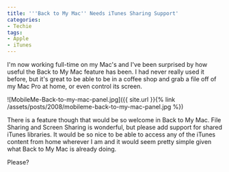 ```yaml
---
title: '''Back to My Mac'' Needs iTunes Sharing Support'
categories:
- Techie
tags:
- Apple
- iTunes
---
```


I'm now working full-time on my Mac's and I've been surprised by how useful the Back to My Mac feature has been. I had never really used it before, but it's great to be able to be in a coffee shop and grab a file off of my Mac Pro at home, or even control its screen.

![MobileMe-Back-to-my-mac-panel.jpg]({{ site.url }}{% link /assets/posts/2008/mobileme-back-to-my-mac-panel.jpg %})

There is a feature though that would be so welcome in Back to My Mac. File Sharing and Screen Sharing is wonderful, but please add support for shared iTunes libraries. It would be so nice to be able to access any of the iTunes content from home wherever I am and it would seem pretty simple given what Back to My Mac is already doing.

Please?

